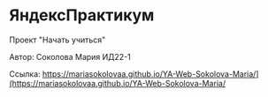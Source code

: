 # ЯндексПрактикум


Проект "Начать учиться"


Автор: Соколова Мария ИД22-1



Ссылка: https://mariasokolovaa.github.io/YA-Web-Sokolova-Maria/](https://mariasokolovaa.github.io/YA-Web-Sokolova-Maria/

